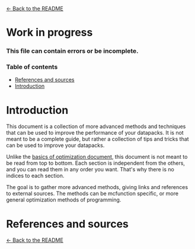 [← Back to the README](../README.md)

# Work in progress
### This file can contain errors or be incomplete.

### Table of contents
- [References and sources](#references-and-sources)
- [Introduction](#introduction)


# Introduction

This document is a collection of more advanced methods and techniques that can be used to improve the performance of your datapacks. It is not meant to be a complete guide, but rather a collection of tips and tricks that can be used to improve your datapacks.

Unlike the [basics of optimization document](./basics.md), this document is not meant to be read from top to bottom. Each section is independent from the others, and you can read them in any order you want. That's why there is no indices to each section.

The goal is to gather more advanced methods, giving links and references to external sources. The methods can be mcfunction specific, or more general optimization methods of programming.

# References and sources



[← Back to the README](../README.md)